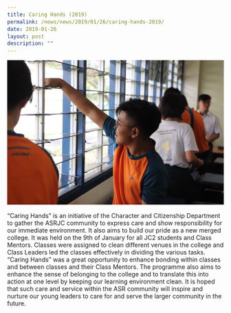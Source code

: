 ```yaml
---
title: Caring Hands (2019)
permalink: /news/news/2019/01/26/caring-hands-2019/
date: 2019-01-26
layout: post
description: ""
---
```

![](/images/IMG_9982-Usha-Pillai-1024x683.jpg)

“Caring Hands” is an initiative of the Character and Citizenship Department to gather the ASRJC community to express care and show responsibility for our immediate environment. It also aims to build our pride as a new merged college. It was held on the 9th of January for all JC2 students and Class Mentors. Classes were assigned to clean different venues in the college and Class Leaders led the classes effectively in dividing the various tasks. “Caring Hands” was a great opportunity to enhance bonding within classes and between classes and their Class Mentors. The programme also aims to enhance the sense of belonging to the college and to translate this into action at one level by keeping our learning environment clean. It is hoped that such care and service within the ASR community will inspire and nurture our young leaders to care for and serve the larger community in the future.